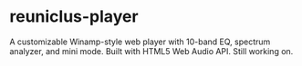 # reuniclus-player
A customizable Winamp-style web player with 10-band EQ, spectrum analyzer, and mini mode. Built with HTML5 Web Audio API. Still working on. 
